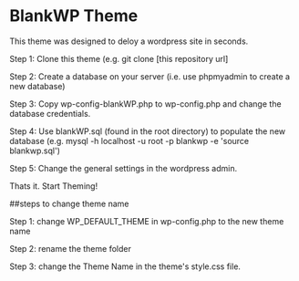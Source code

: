 # BlankWP Theme

This theme was designed to deloy a wordpress site in seconds.

Step 1: Clone this theme (e.g. git clone [this repository url]

Step 2: Create a database on your server (i.e. use phpmyadmin to create a new database)

Step 3: Copy wp-config-blankWP.php to wp-config.php and change the database credentials. 

Step 4: Use blankWP.sql (found in the root directory) to populate the new database (e.g. mysql -h localhost -u root -p blankwp -e 'source blankwp.sql')

Step 5: Change the general settings in the wordpress admin. 

Thats it. Start Theming!

##steps to change theme name

Step 1: change WP_DEFAULT_THEME in wp-config.php to the new theme name

Step 2: rename the theme folder

Step 3: change the Theme Name in the theme's style.css file. 
